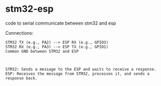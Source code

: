# stm32-esp
code to serial communicate between stm32 and esp


Connections:

    STM32 TX (e.g., PA2) --> ESP RX (e.g., GPIO3)
    STM32 RX (e.g., PA3) --> ESP TX (e.g., GPIO1)
    Common GND between STM32 and ESP



    STM32: Sends a message to the ESP and waits to receive a response.
    ESP: Receives the message from STM32, processes it, and sends a response back.
